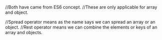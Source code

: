 //Both have came from ES6 concept.
//These are only applicable for array and object.

//Spread operator means as the name says we can spread an array or an object.
//Rest operator means we can combine the elements or keys of an array and objects.
